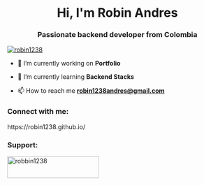 <h1 align="center">Hi, I'm Robin Andres</h1>
<h3 align="center">Passionate backend developer from Colombia</h3>

<p align="left"> <a href="https://github.com/ryo-ma/github-profile-trophy"><img src="https://github-profile-trophy.vercel.app/?username=robin1238" alt="robin1238" /></a> </p>

- 🔭 I’m currently working on **Portfolio**

- 🌱 I’m currently learning **Backend Stacks**


- 📫 How to reach me **robin1238andres@gmail.com**

<h3 align="left">Connect with me:</h3>

<p align="left">
<a target:"_blank">https://robin1238.github.io/</a>
</p>

<h3 align="left">Support:</h3>
<p><a href="https://www.buymeacoffee.com/robbin1238" target="_blank"> <img align="left" src="https://cdn.buymeacoffee.com/buttons/v2/default-yellow.png" height="50" width="210" alt="robbin1238" /></a></p><br><br>
